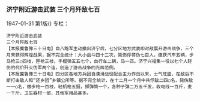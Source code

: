 ### 济宁附近游击武装  三个月歼敌七百

1947-01-31
第1版()
专栏：

    济宁附近游击武装
    三个月歼敌七百
    【本报冀鲁豫三十日电】自八路军主动撤出济宁后，七分区地方武装即对敌展开游击战争，三个月来获得辉煌战果，据不完全统计：大小战斗四十二次，毙伤俘蒋伪七百人，缴获汽车五辆，步马枪三○四枝，匣枪三枝，手榴弹五五七个，自行车二辆，马一匹。济宁兴福集一役以七个人轻伤的代价歼灭伪军两个连，创造了游击战争的光辉范例。
    【本报冀鲁豫三十日电】四分区各地方兵团自濮滑战役配合主力作战以来，士气旺盛，在敌后不断打击敌人和“还乡团”乡镇公所等。据不完全统计，在十二月一个月中共俘敌二四○名，毙伤敌一一○名，缴步枪一百枝，轻机枪五挺，掷弹筒一个，各种子弹二万五千发，收电线一百斤，麦一千斤，卫生器材一部，其他军用品甚多。
